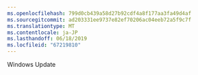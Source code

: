 ```yaml
---
ms.openlocfilehash: 799d0cb439a58d27b92cdf4a8f177aa3fa49d4af
ms.sourcegitcommit: ad203331ee9737e82ef70206ac04eeb72a5f9c7f
ms.translationtype: MT
ms.contentlocale: ja-JP
ms.lasthandoff: 06/18/2019
ms.locfileid: "67219810"
---
```

Windows Update
